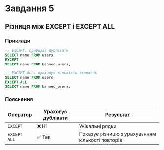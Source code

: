 # Завдання 5

## Різниця між EXCEPT і EXCEPT ALL

### Приклади

```sql
-- EXCEPT: прибирає дублікати
SELECT name FROM users
EXCEPT
SELECT name FROM banned_users;

-- EXCEPT ALL: враховує кількість входжень
SELECT name FROM users
EXCEPT ALL
SELECT name FROM banned_users;
```

### Пояснення

| Оператор    | Ураховує дублікати | Результат                                  |
|--------------|--------------------|---------------------------------------------|
| `EXCEPT`     | ❌ Ні              | Унікальні рядки                            |
| `EXCEPT ALL` | ✅ Так             | Показує різницю з урахуванням кількості повторів |
